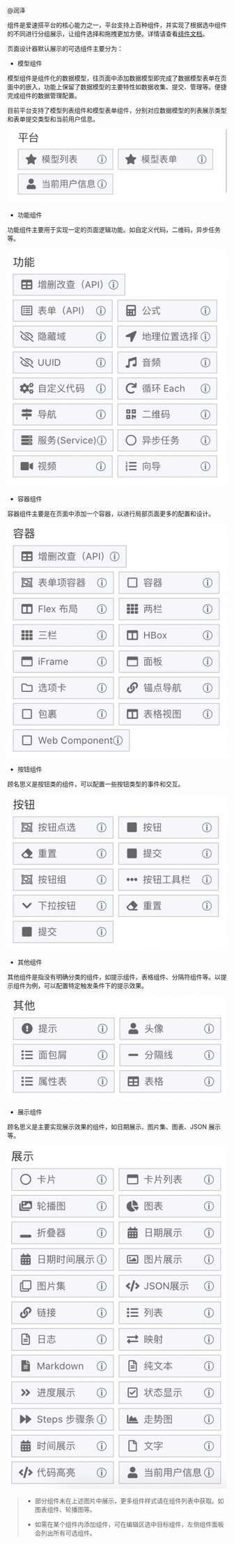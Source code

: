 @润泽

组件是爱速搭平台的核心能力之一，平台支持上百种组件，并实现了根据选中组件的不同进行分组展示，让组件选择和拖拽更加方便。详情请查看[组件文档](https://cloud.baidu.com/doc/ISUDA/s/akj8ot97t)。

页面设计器默认展示的可选组件主要分为：

- 模型组件

模型组件是组件化的数据模型，往页面中添加数据模型即完成了数据模型表单在页面中的嵌入，功能上保留了数据模型的主要特性如数据收集、提交、管理等。便捷完成组件的数据管理配置。

目前平台支持了模型列表组件和模型表单组件，分别对应数据模型的列表展示类型和表单提交类型和当前用户信息。

![image.png](/img/页面设计/普通页面设计/组件说明/image_07bf8ae.png)

- 功能组件

功能组件主要用于实现一定的页面逻辑功能。如自定义代码，二维码，异步任务等。

![image.png](/img/页面设计/普通页面设计/组件说明/image_3441a46.png)

- 容器组件

容器组件主要是在页面中添加一个容器，以进行局部页面更多的配置和设计。

![image.png](/img/页面设计/普通页面设计/组件说明/image_e4293b3.png)

- 按钮组件

顾名思义是按钮类的组件，可以配置一些按钮类型的事件和交互。

![image.png](/img/页面设计/普通页面设计/组件说明/image_d17fd5f.png)

- 其他组件

其他组件是指没有明确分类的组件，如提示组件，表格组件、分隔符组件等。以提示组件为例，可以配置特定触发条件下的提示效果。

![image.png](/img/页面设计/普通页面设计/组件说明/image_a16efe7.png)

- 展示组件

顾名思义是主要实现展示效果的组件，如日期展示、图片集、图表、JSON 展示等。

![image.png](/img/页面设计/普通页面设计/组件说明/image_07beb9c.png)

> - 部分组件未在上述图片中展示，更多组件样式请在组件列表中获取。如图表组件、轮播图等。
>
> - 如需在某个组件内添加组件，可在编辑区选中目标组件，左侧组件面板会列出所有可选组件。
